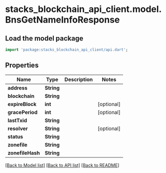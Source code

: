 # stacks_blockchain_api_client.model.BnsGetNameInfoResponse

## Load the model package
```dart
import 'package:stacks_blockchain_api_client/api.dart';
```

## Properties
Name | Type | Description | Notes
------------ | ------------- | ------------- | -------------
**address** | **String** |  | 
**blockchain** | **String** |  | 
**expireBlock** | **int** |  | [optional] 
**gracePeriod** | **int** |  | [optional] 
**lastTxid** | **String** |  | 
**resolver** | **String** |  | [optional] 
**status** | **String** |  | 
**zonefile** | **String** |  | 
**zonefileHash** | **String** |  | 

[[Back to Model list]](../README.md#documentation-for-models) [[Back to API list]](../README.md#documentation-for-api-endpoints) [[Back to README]](../README.md)


